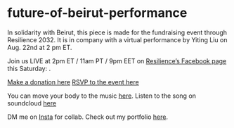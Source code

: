 # future-of-beirut-performance

In solidarity with Beirut, this piece is made for the fundraising event through Resilience 2032. It is in company with a virtual performance by Yiting Liu on Aug. 22nd at 2 pm ET.

Join us LIVE at 2pm ET / 11am PT / 9pm EET on [Resilience’s Facebook page](facebook.com/resilience2032) this Saturday: .

[Make a donation here](ihjoz.com/events/5854)
[RSVP to the event here](bit.ly/2032convos)

You can move your body to the music [here](https://future-of-beirut.glitch.me/).
Listen to the song on soundcloud [here](https://soundcloud.com/yitingliu/future-of-beirut)

DM me on [Insta](https://www.instagram.com/yliu.designs/) for collab.
Check out my portfolio [here](http://yitingliu.com/). 